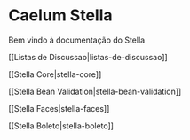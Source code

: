 # Caelum Stella

Bem vindo à documentação do Stella

[[Listas de Discussao|listas-de-discussao]]

[[Stella Core|stella-core]]

[[Stella Bean Validation|stella-bean-validation]]

[[Stella Faces|stella-faces]]

[[Stella Boleto|stella-boleto]]
